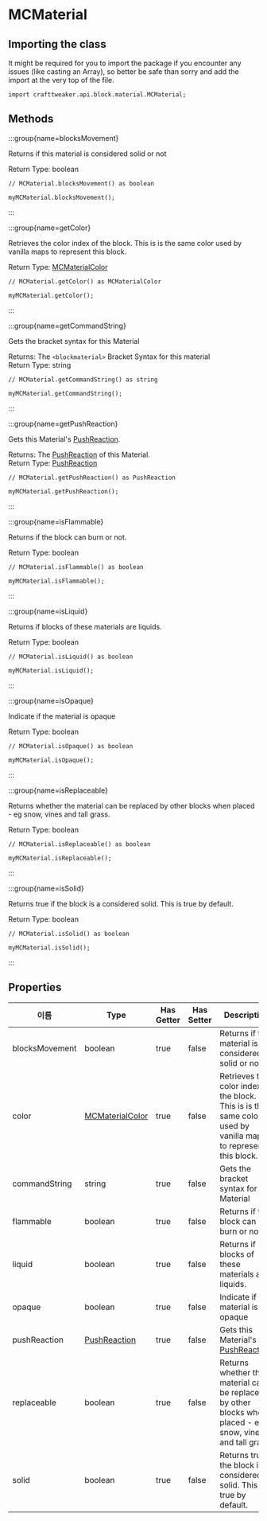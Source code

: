# MCMaterial

## Importing the class

It might be required for you to import the package if you encounter any issues (like casting an Array), so better be safe than sorry and add the import at the very top of the file.
```zenscript
import crafttweaker.api.block.material.MCMaterial;
```


## Methods

:::group{name=blocksMovement}

Returns if this material is considered solid or not

Return Type: boolean

```zenscript
// MCMaterial.blocksMovement() as boolean

myMCMaterial.blocksMovement();
```

:::

:::group{name=getColor}

Retrieves the color index of the block. This is is the same color used by vanilla maps to represent this block.

Return Type: [MCMaterialColor](/vanilla/api/block/material/MCMaterialColor)

```zenscript
// MCMaterial.getColor() as MCMaterialColor

myMCMaterial.getColor();
```

:::

:::group{name=getCommandString}

Gets the bracket syntax for this Material

Returns: The `<blockmaterial>` Bracket Syntax for this material  
Return Type: string

```zenscript
// MCMaterial.getCommandString() as string

myMCMaterial.getCommandString();
```

:::

:::group{name=getPushReaction}

Gets this Material's [PushReaction](/vanilla/api/block/material/PushReaction).

Returns: The [PushReaction](/vanilla/api/block/material/PushReaction) of this Material.  
Return Type: [PushReaction](/vanilla/api/block/material/PushReaction)

```zenscript
// MCMaterial.getPushReaction() as PushReaction

myMCMaterial.getPushReaction();
```

:::

:::group{name=isFlammable}

Returns if the block can burn or not.

Return Type: boolean

```zenscript
// MCMaterial.isFlammable() as boolean

myMCMaterial.isFlammable();
```

:::

:::group{name=isLiquid}

Returns if blocks of these materials are liquids.

Return Type: boolean

```zenscript
// MCMaterial.isLiquid() as boolean

myMCMaterial.isLiquid();
```

:::

:::group{name=isOpaque}

Indicate if the material is opaque

Return Type: boolean

```zenscript
// MCMaterial.isOpaque() as boolean

myMCMaterial.isOpaque();
```

:::

:::group{name=isReplaceable}

Returns whether the material can be replaced by other blocks when placed - eg snow, vines and tall grass.

Return Type: boolean

```zenscript
// MCMaterial.isReplaceable() as boolean

myMCMaterial.isReplaceable();
```

:::

:::group{name=isSolid}

Returns true if the block is a considered solid. This is true by default.

Return Type: boolean

```zenscript
// MCMaterial.isSolid() as boolean

myMCMaterial.isSolid();
```

:::


## Properties

| 이름             | Type                                                           | Has Getter | Has Setter | Description                                                                                                     |
| -------------- | -------------------------------------------------------------- | ---------- | ---------- | --------------------------------------------------------------------------------------------------------------- |
| blocksMovement | boolean                                                        | true       | false      | Returns if this material is considered solid or not                                                             |
| color          | [MCMaterialColor](/vanilla/api/block/material/MCMaterialColor) | true       | false      | Retrieves the color index of the block. This is is the same color used by vanilla maps to represent this block. |
| commandString  | string                                                         | true       | false      | Gets the bracket syntax for this Material                                                                       |
| flammable      | boolean                                                        | true       | false      | Returns if the block can burn or not.                                                                           |
| liquid         | boolean                                                        | true       | false      | Returns if blocks of these materials are liquids.                                                               |
| opaque         | boolean                                                        | true       | false      | Indicate if the material is opaque                                                                              |
| pushReaction   | [PushReaction](/vanilla/api/block/material/PushReaction)       | true       | false      | Gets this Material's [PushReaction](/vanilla/api/block/material/PushReaction).                                  |
| replaceable    | boolean                                                        | true       | false      | Returns whether the material can be replaced by other blocks when placed - eg snow, vines and tall grass.       |
| solid          | boolean                                                        | true       | false      | Returns true if the block is a considered solid. This is true by default.                                       |

